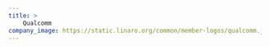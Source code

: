 ```yaml
---
title: >
    Qualcomm
company_image: https://static.linaro.org/common/member-logos/qualcomm.jpg
---
```

